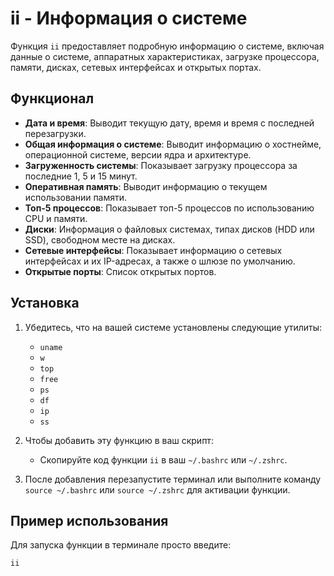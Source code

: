 # ii - Информация о системе

Функция `ii` предоставляет подробную информацию о системе, включая данные о системе, аппаратных характеристиках, загрузке процессора, памяти, дисках, сетевых интерфейсах и открытых портах.

## Функционал

- **Дата и время**: Выводит текущую дату, время и время с последней перезагрузки.
- **Общая информация о системе**: Выводит информацию о хостнейме, операционной системе, версии ядра и архитектуре.
- **Загруженность системы**: Показывает загрузку процессора за последние 1, 5 и 15 минут.
- **Оперативная память**: Выводит информацию о текущем использовании памяти.
- **Топ-5 процессов**: Показывает топ-5 процессов по использованию CPU и памяти.
- **Диски**: Информация о файловых системах, типах дисков (HDD или SSD), свободном месте на дисках.
- **Сетевые интерфейсы**: Показывает информацию о сетевых интерфейсах и их IP-адресах, а также о шлюзе по умолчанию.
- **Открытые порты**: Список открытых портов.

## Установка

1. Убедитесь, что на вашей системе установлены следующие утилиты:
   - `uname`
   - `w`
   - `top`
   - `free`
   - `ps`
   - `df`
   - `ip`
   - `ss`

2. Чтобы добавить эту функцию в ваш скрипт:
   - Скопируйте код функции `ii` в ваш `~/.bashrc` или `~/.zshrc`.

3. После добавления перезапустите терминал или выполните команду `source ~/.bashrc` или `source ~/.zshrc` для активации функции.

## Пример использования

Для запуска функции в терминале просто введите:

```bash
ii
